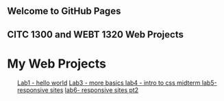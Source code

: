 ## Welcome to GitHub Pages
## CITC 1300 and WEBT 1320 Web Projects

<h1> My Web Projects </h1>
<ul>
<a href="https://cdboyd5.github.io/CITC-1300/lab1/index.HTML">  Lab1 - hello world</a>
<a href="https://cdboyd5.github.io/CITC-1300/lab3/index.html">  Lab3 - more basics </a>
<a href="https://cdboyd5.github.io/CITC-1300/lab4/index.html">  lab4 - intro to css </a>
<a href="https://cdboyd5.github.io/CITC-1300/Midterm/index.html">    midterm </a>
<a href="https://cdboyd5.github.io/CITC-1300/lab5/index.html">  lab5- responsive sites</a>
<a href="https://cdboyd5.github.io/CITC-1300/lab6/index.html"> lab6- responsive sites pt2 </a> 
</ul>
